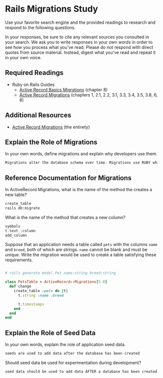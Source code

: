 # Rails Migrations Study

Use your favorite search engine and the provided readings to research and
respond to the following questions.

In your responses, be sure to cite any relevant sources you consulted in your
search. We ask you to write responses in your own words in order to see how you
process what you've read. Please do not respond with direct quotes from source
material. Instead, digest what you've read and repeat it in your own voice.

## Required Readings

-   Ruby on Rails Guides
    -   [Active Record Basics Migrations](http://guides.rubyonrails.org/active_record_basics.html#migrations)
        (chapter 8)
    -   [Active Record Migrations](http://guides.rubyonrails.org/active_record_migrations.html)
        (chapters 1, 2.1, 2.2, 3.1, 3.3, 3.4, 3.5, 3.8, 6, 8)

## Additional Resources
-   [Active Record Migrations](http://guides.rubyonrails.org/active_record_migrations.html)
    (the entirety)

## Explain the Role of Migrations

In your own words, define migrations and explain why developers use them.

```md
Migrations alter the database schema over time. Migrations use RUBY which allows changes to be made independent of the database. A migration is a like a new version of the database, each migration modifies a schema by adding or removing tables etc.
```

## Reference Documentation for Migrations

In ActiveRecord Migrations, what is the name of the method the creates a new
table?

```md
create_table
rails db:migrate
```

What is the name of the method that creates a new column?

```md
symbols
t.text :column
add_column
```

Suppose that an application needs a table called `pets` with the columns `name`
and `breed`, both of which are strings. `name` cannot be blank and must be
unique. Write the migration would be used to create a table satisfying these
requirements.

```ruby

# rails generate model Pet name:string breed:string

class PetsTable < ActiveRecord::Migrations[5.0]
  def change
    create_table :pets do |t|
      t.string :name :breed

      t.timestamps
    end
  end
end

```

## Explain the Role of Seed Data

In your own words, explain the role of application seed data.

```md
seeds are used to add data after the database has been created
```

Should seed data be used for experimentation during development?

```md
seed data should be used to add data AFTER a database has been created. you can add/modify existing data and using seed data can be usefule when reloading the database during development and testing.
```
